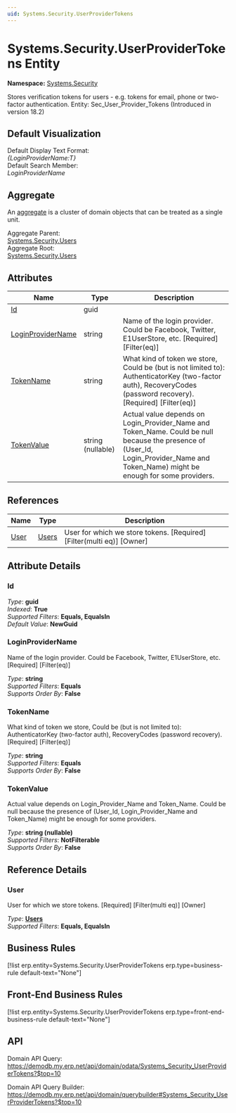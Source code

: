 ```yaml
---
uid: Systems.Security.UserProviderTokens
---
```

# Systems.Security.UserProviderTokens Entity

**Namespace:** [Systems.Security](Systems.Security.md)  

Stores verification tokens for users - e.g. tokens for email, phone or two-factor authentication. Entity: Sec_User_Provider_Tokens (Introduced in version 18.2)

## Default Visualization
Default Display Text Format:  
_{LoginProviderName:T}_  
Default Search Member:  
_LoginProviderName_  

## Aggregate
An [aggregate](https://docs.erp.net/tech/advanced/concepts/aggregates.html) is a cluster of domain objects that can be treated as a single unit.  

Aggregate Parent:  
[Systems.Security.Users](Systems.Security.Users.md)  
Aggregate Root:  
[Systems.Security.Users](Systems.Security.Users.md)  

## Attributes

| Name | Type | Description |
| ---- | ---- | --- |
| [Id](Systems.Security.UserProviderTokens.md#id) | guid |  
| [LoginProviderName](Systems.Security.UserProviderTokens.md#loginprovidername) | string | Name of the login provider. Could be Facebook, Twitter, E1UserStore, etc. [Required] [Filter(eq)] 
| [TokenName](Systems.Security.UserProviderTokens.md#tokenname) | string | What kind of token we store, Could be (but is not limited to): AuthenticatorKey (two-factor auth), RecoveryCodes (password recovery). [Required] [Filter(eq)] 
| [TokenValue](Systems.Security.UserProviderTokens.md#tokenvalue) | string (nullable) | Actual value depends on Login_Provider_Name and Token_Name. Could be null because the presence of (User_Id, Login_Provider_Name and Token_Name) might be enough for some providers. 

## References

| Name | Type | Description |
| ---- | ---- | --- |
| [User](Systems.Security.UserProviderTokens.md#user) | [Users](Systems.Security.Users.md) | User for which we store tokens. [Required] [Filter(multi eq)] [Owner] |


## Attribute Details

### Id

_Type_: **guid**  
_Indexed_: **True**  
_Supported Filters_: **Equals, EqualsIn**  
_Default Value_: **NewGuid**  

### LoginProviderName

Name of the login provider. Could be Facebook, Twitter, E1UserStore, etc. [Required] [Filter(eq)]

_Type_: **string**  
_Supported Filters_: **Equals**  
_Supports Order By_: **False**  

### TokenName

What kind of token we store, Could be (but is not limited to): AuthenticatorKey (two-factor auth), RecoveryCodes (password recovery). [Required] [Filter(eq)]

_Type_: **string**  
_Supported Filters_: **Equals**  
_Supports Order By_: **False**  

### TokenValue

Actual value depends on Login_Provider_Name and Token_Name. Could be null because the presence of (User_Id, Login_Provider_Name and Token_Name) might be enough for some providers.

_Type_: **string (nullable)**  
_Supported Filters_: **NotFilterable**  
_Supports Order By_: **False**  


## Reference Details

### User

User for which we store tokens. [Required] [Filter(multi eq)] [Owner]

_Type_: **[Users](Systems.Security.Users.md)**  
_Supported Filters_: **Equals, EqualsIn**  



## Business Rules

[!list erp.entity=Systems.Security.UserProviderTokens erp.type=business-rule default-text="None"]

## Front-End Business Rules

[!list erp.entity=Systems.Security.UserProviderTokens erp.type=front-end-business-rule default-text="None"]

## API

Domain API Query:
<https://demodb.my.erp.net/api/domain/odata/Systems_Security_UserProviderTokens?$top=10>

Domain API Query Builder:
<https://demodb.my.erp.net/api/domain/querybuilder#Systems_Security_UserProviderTokens?$top=10>

